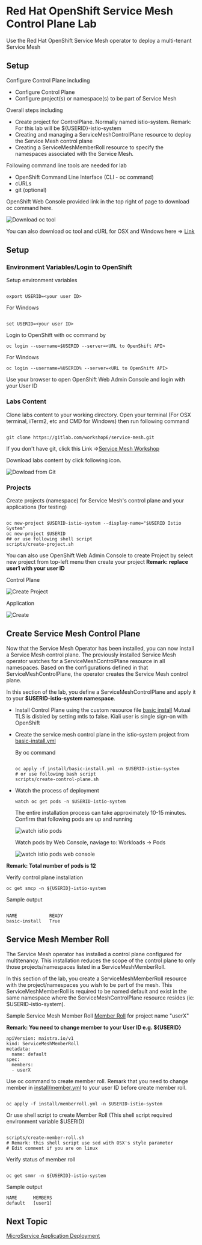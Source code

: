 # Red Hat OpenShift Service Mesh Control Plane Lab

Use the Red Hat OpenShift Service Mesh operator to deploy a multi-tenant Service Mesh


## Setup

Configure Control Plane including

* Configure Control Plane
* Configure project(s) or namespace(s) to be part of Service Mesh
  
Overall steps including
* Create project for ControlPlane. Normally named istio-system.
  Remark: For this lab will be ${USERID}-istio-system
* Creating and managing a ServiceMeshControlPlane resource to deploy the Service Mesh control plane
* Creating a ServiceMeshMemberRoll resource to specify the namespaces associated with the Service Mesh.

Following command line tools are needed for lab

* OpenShift Command Line Interface (CLI - oc command) 
* cURLs
* git (optional)
  
OpenShift Web Console provided link in the top right of page to download oc command here.

![Download oc tool](../images/openshift-console-download-oc.png)

You can  also  download oc tool and cURL for OSX and Windows here => [Link](https://1drv.ms/u/s!ArOxOqm_sB7DiSYninA0Aqd6a-kU?e=zsJMGn)

## Setup

### Environment Variables/Login to OpenShift

Setup environment variables

```

export USERID=<your user ID> 

```

For Windows

```

set USERID=<your user ID>

```

Login to OpenShift with oc command by
```
oc login --username=$USERID --server=<URL to OpenShift API>

```
For Windows
```
oc login --username=%USERID% --server=<URL to OpenShift API> 
```

Use your browser to open OpenShift Web Admin Console and login with your User ID

### Labs Content

Clone labs content to your working directory. Open your terminal (For OSX terminal, iTerm2, etc and CMD for Windows) then run following command

```

git clone https://gitlab.com/workshop6/service-mesh.git

```

If you don't have git, click this Link =>[Service Mesh Workshop](https://gitlab.com/workshop6/service-mesh)


Download labs content by click following icon.

![Dowload from Git](../images/download-from-git.png)

### Projects

Create projects (namespace) for Service Mesh's control plane and your applications (for testing)

```

oc new-project $USERID-istio-system --display-name="$USERID Istio System"
oc new-project $USERID 
## or use following shell script
scripts/create-project.sh
```

You can also use OpenShift Web Admin Console to create Project by select new project from top-left menu then create your project
**Remark: replace user1 with your user ID**

Control Plane

![Create Project](../images/create-istio-system-project.png)

Application

![Create ](../images/create-user-project.png)


## Create Service Mesh Control Plane

Now that the Service Mesh Operator has been installed, you can now install a Service Mesh control plane.
The previously installed Service Mesh operator watches for a ServiceMeshControlPlane resource in all namespaces. Based on the configurations defined in that ServiceMeshControlPlane, the operator creates the Service Mesh control plane.

In this section of the lab, you define a ServiceMeshControlPlane and apply it to your **$USERID-istio-system namespace**.
 
* Install Control Plane using the custom resource file [basic install](../install/basic-install.yml)
    Mutual TLS is disbled by setting mtls to false.
    Kiali user is single sign-on with OpenShift
* Create the service mesh control plane in the istio-system project from [basic-install.yml](../install/basic-install.yml)
  
  By oc command
  
  ```
  
  oc apply -f install/basic-install.yml -n $USERID-istio-system
  # or use following bash script
  scripts/create-control-plane.sh
  ```
  
  <!-- By Web Console, navigate to: Operators -> Installed Operators then select Red Hat OpenShift Service Mesh

  ![](../images/select-openshift-service-mesh.png)

  Select Create Instance under Istio Service Mesh Control Plane

  ![](../images/create-control-plane.png)

  Copy and paste custom resource file [basic install](../install/basic-install.yml) to YAML section then click Create

  ![](../images/create-control-plane-yaml.png) -->


* Watch the process of deployment
  
  ```
  watch oc get pods -n $USERID-istio-system
  ```
  
  The entire installation process can take approximately 10-15 minutes. Confirm that following pods are up and running
  
  ![watch istio pods](../images/watch-oc-get-pods-istio-system.png)

  Watch pods by Web Console, naviage to: Workloads -> Pods

  ![watch istio pods web console](../images/watch-pods-istio-system.png)

**Remark: Total number of pods is 12**

Verify control plane installation

```
oc get smcp -n ${USERID}-istio-system
```

Sample output

```

NAME            READY
basic-install   True

```

## Service Mesh Member Roll

The Service Mesh operator has installed a control plane configured for multitenancy. This installation reduces the scope of the control plane to only those projects/namespaces listed in a ServiceMeshMemberRoll.

In this section of the lab, you create a ServiceMeshMemberRoll resource with the project/namespaces you wish to be part of the mesh. This ServiceMeshMemberRoll is required to be named default and exist in the same namespace where the ServiceMeshControlPlane resource resides (ie: $USERID-istio-system).

Sample Service Mesh Member Roll [Member Roll](../install/memberroll.yml) for project name "userX"

**Remark: You need to change member to your User ID e.g. ${USERID}**

```
apiVersion: maistra.io/v1
kind: ServiceMeshMemberRoll
metadata:
  name: default
spec:
  members:
  - userX

```

Use oc command to create member roll. Remark that you need to change member in [install/member.yml](../install/memberroll.yml) to your user ID before create member roll.

```

oc apply -f install/memberroll.yml -n $USERID-istio-system

```

Or use shell script to create Member Roll (This shell script required environment variable $USERID)

```

scripts/create-member-roll.sh
# Remark: this shell script use sed with OSX's style parameter
# Edit comment if you are on linux

```

Verify status of member roll

```

oc get smmr -n ${USERID}-istio-system

```

Sample output

```
NAME      MEMBERS
default   [user1]

```


<!-- By Web Console, navigate to: Operators -> Installed Operators then select Red Hat OpenShift Service Mesh and Select Create Instance under Istio Service Member Roll
Change member to your User ID (:ie user1) then select Create

![](../images/create-member-roll-yaml.png)

Verify that member roll is created

![](../images/create-member-roll-done.png) -->

## Next Topic

[MicroService Application Deployment](./02-microservice-deployment.md)